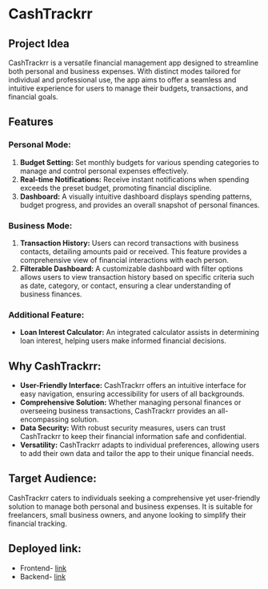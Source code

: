 # CashTrackrr

## Project Idea

CashTrackrr is a versatile financial management app designed to streamline both personal and business expenses. With distinct modes tailored for individual and professional use, the app aims to offer a seamless and intuitive experience for users to manage their budgets, transactions, and financial goals.

## Features

### Personal Mode:

1. **Budget Setting:** Set monthly budgets for various spending categories to manage and control personal expenses effectively.
2. **Real-time Notifications:** Receive instant notifications when spending exceeds the preset budget, promoting financial discipline.
3. **Dashboard:** A visually intuitive dashboard displays spending patterns, budget progress, and provides an overall snapshot of personal finances.

### Business Mode:

1. **Transaction History:** Users can record transactions with business contacts, detailing amounts paid or received. This feature provides a comprehensive view of financial interactions with each person.
2. **Filterable Dashboard:** A customizable dashboard with filter options allows users to view transaction history based on specific criteria such as date, category, or contact, ensuring a clear understanding of business finances.

### Additional Feature:

- **Loan Interest Calculator:** An integrated calculator assists in determining loan interest, helping users make informed financial decisions.

## Why CashTrackrr:

- **User-Friendly Interface:** CashTrackrr offers an intuitive interface for easy navigation, ensuring accessibility for users of all backgrounds.
- **Comprehensive Solution:** Whether managing personal finances or overseeing business transactions, CashTrackrr provides an all-encompassing solution.
- **Data Security:** With robust security measures, users can trust CashTrackrr to keep their financial information safe and confidential.
- **Versatility:** CashTrackrr adapts to individual preferences, allowing users to add their own data and tailor the app to their unique financial needs.

## Target Audience:

CashTrackrr caters to individuals seeking a comprehensive yet user-friendly solution to manage both personal and business expenses. It is suitable for freelancers, small business owners, and anyone looking to simplify their financial tracking.


## Deployed link:
 - Frontend- [link](https://cashtrackrr.vercel.app/)
 - Backend- [link](https://s54-rajashree-capstone-expense-tracker.vercel.app/)



